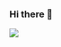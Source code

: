 ### Hi there 👋
<a href="버튼을 눌렀을 때 이동할 링크" target="_blank"><img src="https://img.shields.io/badge/E4FDD9?style=for-the-badge&logo=appveyor&logoColor=A3DEFF"/></a>
<!--
**saeromeee/saeromeee** is a ✨ _special_ ✨ repository because its `README.md` (this file) appears on your GitHub profile.

Here are some ideas to get you started:

- 🔭 I’m currently working on ...
- 🌱 I’m currently learning ...
- 👯 I’m looking to collaborate on ...
- 🤔 I’m looking for help with ...
- 💬 Ask me about ...
- 📫 How to reach me: ...
- 😄 Pronouns: ...
- ⚡ Fun fact: ...
-->
